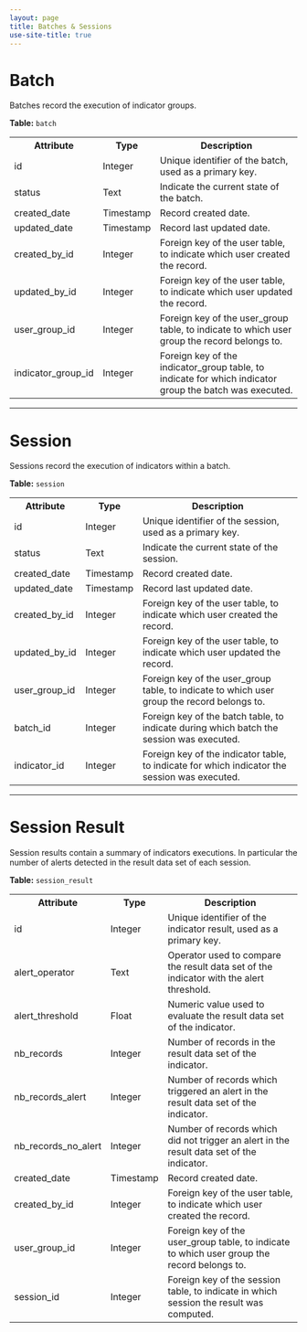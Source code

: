 ```yaml
---
layout: page
title: Batches & Sessions
use-site-title: true
---
```



# Batch
Batches record the execution of indicator groups.

**Table:** `batch`<br/>
<table>
  <tr>
    <th>Attribute</th><th>Type</th><th>Description</th>
  </tr>
  <tr>
    <td>id</td><td>Integer</td><td>Unique identifier of the batch, used as a primary key.</td>
  </tr>
  <tr>
    <td>status</td><td>Text</td><td>Indicate the current state of the batch.</td>
  </tr>
  <tr>
    <td>created_date</td><td>Timestamp</td><td>Record created date.</td>
  </tr>
  <tr>
    <td>updated_date</td><td>Timestamp</td><td>Record last updated date.</td>
  </tr>
  <tr>
    <td>created_by_id</td><td>Integer</td><td>Foreign key of the user table, to indicate which user created the record.</td>
  </tr>
  <tr>
    <td>updated_by_id</td><td>Integer</td><td>Foreign key of the user table, to indicate which user updated the record.</td>
  </tr>
  <tr>
    <td>user_group_id</td><td>Integer</td><td>Foreign key of the user_group table, to indicate to which user group the record belongs to.</td>
  </tr>
  <tr>
    <td>indicator_group_id</td><td>Integer</td><td>Foreign key of the indicator_group table, to indicate for which indicator group the batch was executed.</td>
  </tr>
</table>


---


# Session
Sessions record the execution of indicators within a batch.

**Table:** `session`<br/>
<table>
  <tr>
    <th>Attribute</th><th>Type</th><th>Description</th>
  </tr>
  <tr>
    <td>id</td><td>Integer</td><td>Unique identifier of the session, used as a primary key.</td>
  </tr>
  <tr>
    <td>status</td><td>Text</td><td>Indicate the current state of the session.</td>
  </tr>
  <tr>
    <td>created_date</td><td>Timestamp</td><td>Record created date.</td>
  </tr>
  <tr>
    <td>updated_date</td><td>Timestamp</td><td>Record last updated date.</td>
  </tr>
  <tr>
    <td>created_by_id</td><td>Integer</td><td>Foreign key of the user table, to indicate which user created the record.</td>
  </tr>
  <tr>
    <td>updated_by_id</td><td>Integer</td><td>Foreign key of the user table, to indicate which user updated the record.</td>
  </tr>
  <tr>
    <td>user_group_id</td><td>Integer</td><td>Foreign key of the user_group table, to indicate to which user group the record belongs to.</td>
  </tr>
  <tr>
    <td>batch_id</td><td>Integer</td><td>Foreign key of the batch table, to indicate during which batch the session was executed.</td>
  </tr>
  <tr>
    <td>indicator_id</td><td>Integer</td><td>Foreign key of the indicator table, to indicate for which indicator the session was executed.</td>
  </tr>
</table>


---


# Session Result
Session results contain a summary of indicators executions. In particular the number of alerts detected in the result data set of each session.

**Table:** `session_result`<br/>
<table>
  <tr>
    <th>Attribute</th><th>Type</th><th>Description</th>
  </tr>
  <tr>
    <td>id</td><td>Integer</td><td>Unique identifier of the indicator result, used as a primary key.</td>
  </tr>
  <tr>
    <td>alert_operator</td><td>Text</td><td>Operator used to compare the result data set of the indicator with the alert threshold.</td>
  </tr>
  <tr>
    <td>alert_threshold</td><td>Float</td><td>Numeric value used to evaluate the result data set of the indicator.</td>
  </tr>
  <tr>
    <td>nb_records</td><td>Integer</td><td>Number of records in the result data set of the indicator.</td>
  </tr>
  <tr>
    <td>nb_records_alert</td><td>Integer</td><td>Number of records which triggered an alert in the result data set of the indicator.</td>
  </tr>
  <tr>
    <td>nb_records_no_alert</td><td>Integer</td><td>Number of records which did not trigger an alert in the result data set of the indicator.</td>
  </tr>
  <tr>
    <td>created_date</td><td>Timestamp</td><td>Record created date.</td>
  </tr>
  <tr>
    <td>created_by_id</td><td>Integer</td><td>Foreign key of the user table, to indicate which user created the record.</td>
  </tr>
  <tr>
    <td>user_group_id</td><td>Integer</td><td>Foreign key of the user_group table, to indicate to which user group the record belongs to.</td>
  </tr>
  <tr>
    <td>session_id</td><td>Integer</td><td>Foreign key of the session table, to indicate in which session the result was computed.</td>
  </tr>
</table>
